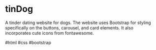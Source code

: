 # tinDog

A tinder dating website for dogs. The website uses Bootstrap for styling specifically on the buttons, carousel,
and card elements. It also incorporates cute icons from fontawesome.

#html #css #bootstrap